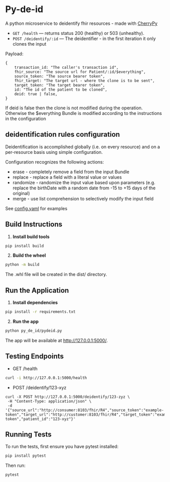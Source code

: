 # Py-de-id

A python microservice to deidentify fhir resources - made with [CherryPy](https://cherrypy.dev/)

- `GET /health` — returns status 200 (healthy) or 503 (unhealthy).
- `POST /deidentify/:id` — The deidentifier - in the first iteration it only clones the input

Payload:

```
{
    transaction_id: "The caller's transaction id",
    fhir_source: "The source url for Patient/:id/$everything",
    source_token: "The source bearer token",
    fhir_target: "The target url - where the clone is to be sent",
    target_token: "The target bearer token",
    id: "The id of the patient to be cloned",
    deid: true | false,
}
```

If deid is false then the clone is not modified during the operation. Otherwise the $everything Bundle is modified according to the instructions in the configuration

## deidentification rules configuration

Deidentification is accomplished globally (i.e. on every resource) and on a per-resource basis using simple configuration.

Configuration recognizes the following actions:

- erase - completely remove a field from the input Bundle
- replace - replace a field with a literal value or values
- randomize - randomize the input value based upon parameters (e.g. replace the birthDate with a random date from -15 to +15 days of the original)
- merge - use list comprehension to selectively modify the input field

See [config.yaml](./assets/config.yaml) for examples

## Build Instructions

1. **Install build tools**

```bash
pip install build
```

2. **Build the wheel**

```bash
python -m build
```

The .whl file will be created in the dist/ directory.

## Run the Application

1. **Install dependencies**

```bash
pip install -r requirements.txt
```

2. **Run the app**

```bash
python py_de_id/pydeid.py
```

The app will be available at http://127.0.0.1:5000/.

## Testing Endpoints

- GET /health

```bash
curl -i http://127.0.0.1:5000/health
```

- POST /deidentify/123-xyz

```
curl -X POST http://127.0.0.1:5000/deidentify/123-zyz \
 -H "Content-Type: application/json" \
 -d '{"source_url":"http://consumer:8103/fhir/R4","source_token":"example-token","target_url":"http://customer:8103/fhir/R4","target_token":"example-token","patient_id":"123-xyz"}'
```

## Running Tests

To run the tests, first ensure you have pytest installed:

```bash
pip install pytest
```

Then run:

```bash
pytest
```
